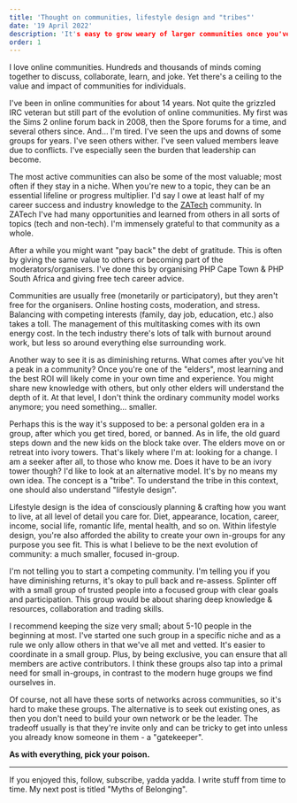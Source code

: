 ```yaml
---
title: 'Thought on communities, lifestyle design and "tribes"'
date: '19 April 2022'
description: 'It's easy to grow weary of larger communities once you've been in them for a long time. What comes next?'
order: 1
---
```


I love online communities. Hundreds and thousands of minds coming together to discuss, collaborate, learn, and joke. Yet there's a ceiling to the value and impact of communities for individuals.

I've been in online communities for about 14 years. Not quite the grizzled IRC veteran but still part of the evolution of online communities. My first was the Sims 2 online forum back in 2008, then the Spore forums for a time, and several others since. And... I'm tired. I've seen the ups and downs of some groups for years. I've seen others wither. I've seen valued members leave due to conflicts. I've especially seen the burden that leadership can become.

The most active communities can also be some of the most valuable; most often if they stay in a niche. When you're new to a  topic, they can be an essential lifeline or progress multiplier. I'd say I owe at least half of my career success and industry knowledge to the [ZATech](zatech.co.za) community. In ZATech I've had many opportunities and learned from others in all sorts of topics (tech and non-tech). I'm immensely grateful to that community as a whole.

After a while you might want "pay back" the debt of gratitude. This is often by giving the same value to others or becoming part of the moderators/organisers. I've done this by organising PHP Cape Town & PHP South Africa and giving free tech career advice.

Communities are usually free (monetarily or participatory), but they aren't free for the organisers. Online hosting costs, moderation, and stress. Balancing with competing interests (family, day job, education, etc.) also takes a toll. The management of this multitasking comes with its own energy cost. In the tech industry there's lots of talk with burnout around work, but less so around everything else surrounding work.

Another way to see it is as diminishing returns. What comes after you've hit a peak in a community? Once you're one of the "elders", most learning and the best ROI will likely come in your own time and experience. You might share new knowledge with others, but only other elders will understand the depth of it. At that level, I don't think the ordinary community model works anymore; you need something... smaller.

Perhaps this is the way it's supposed to be: a personal golden era in a group, after which you get tired, bored, or banned. As in life, the old guard steps down and the new kids on the block take over. The elders move on or retreat into ivory towers. That's likely where I'm at: looking for a change. I am a seeker after all, to those who know me. Does it have to be an ivory tower though? I'd like to look at an alternative model. It's by no means my own idea. The concept is a "tribe". To understand the tribe in this context, one should also understand "lifestyle design".

Lifestyle design is the idea of consciously planning & crafting how you want to live, at all level of detail you care for. Diet, appearance, location, career, income, social life, romantic life, mental health, and so on. Within lifestyle design, you're also afforded the ability to create your own in-groups for any purpose you see fit. This is what I believe to be the next evolution of community: a much smaller, focused in-group.

I'm not telling you to start a competing community. I'm telling you if you have diminishing returns, it's okay to pull back and re-assess. Splinter off with a small group of trusted people into a focused group with clear goals and participation. This group would be about sharing deep knowledge & resources, collaboration and trading skills.

I recommend keeping the size very small; about 5-10 people in the beginning at most. I've started one such group in a specific niche and as a rule we only allow others in that we've all met and vetted. It's easier to coordinate in a small group. Plus, by being exclusive, you can ensure that all members are active contributors. I think these groups also tap into a primal need for small in-groups, in contrast to the modern huge groups we find ourselves in.

Of course, not all have these sorts of networks across communities, so it's hard to make these groups. The alternative is to seek out existing ones, as then you don't need to build your own network or be the leader. The tradeoff usually is that they're invite only and can be tricky to get into unless you already know someone in them - a "gatekeeper".

**As with everything, pick your poison.**

--- 

If you enjoyed this, follow, subscribe, yadda yadda. I write stuff from time to time. My next post is titled "Myths of Belonging".
